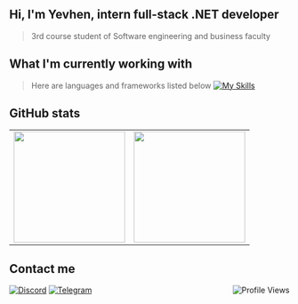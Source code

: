 ## Hi, I'm Yevhen, intern full-stack .NET developer
> 3rd course student of Software engineering and business faculty

## What I'm currently working with
> Here are languages and frameworks listed below
[![My Skills](https://skillicons.dev/icons?i=dotnet,angular,mysql,mongodb,azure,selenium)](https://skillicons.dev)


## GitHub stats

<table cellpadding="0">
  <tr style="padding: 0">
    <!-- GitHub Stats Card -->  
    <td valign="top"><img height="200" src="https://github-readme-stats.vercel.app/api?username=qboww&count_private=true&show_icons=true&theme=github_dark&hide_border=true&custom_title=My%20GitHub%20Stats"/></td>
    <!-- GitHub Top Language Card -->
    <td valign="top"><img height="200" src="https://github-readme-stats.vercel.app/api/top-langs/?username=qboww&langs_count=6&layout=compact&theme=github_dark&hide_border=true&hide=HTML&custom_title=Top%20Languages"/></td>
  </tr>
</table>


## Contact me
[![Discord](https://img.shields.io/badge/Discord-%235865F2.svg?style=for-the-badge&logo=discord&logoColor=white)](https://discordapp.com/users/yevhenko_)
[![Telegram](https://img.shields.io/badge/Telegram-2CA5E0?style=for-the-badge&logo=telegram&logoColor=white)](https://t.me/yevhenko)
<img align="right" src="https://komarev.com/ghpvc/?username=qboww&style=for-the-badge&color=178600" alt="Profile Views">

